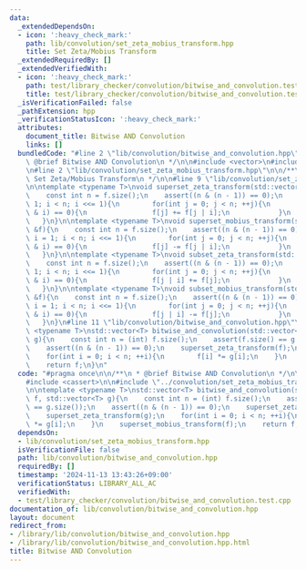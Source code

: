 ```yaml
---
data:
  _extendedDependsOn:
  - icon: ':heavy_check_mark:'
    path: lib/convolution/set_zeta_mobius_transform.hpp
    title: Set Zeta/Mobius Transform
  _extendedRequiredBy: []
  _extendedVerifiedWith:
  - icon: ':heavy_check_mark:'
    path: test/library_checker/convolution/bitwise_and_convolution.test.cpp
    title: test/library_checker/convolution/bitwise_and_convolution.test.cpp
  _isVerificationFailed: false
  _pathExtension: hpp
  _verificationStatusIcon: ':heavy_check_mark:'
  attributes:
    document_title: Bitwise AND Convolution
    links: []
  bundledCode: "#line 2 \"lib/convolution/bitwise_and_convolution.hpp\"\n\n/**\n *\
    \ @brief Bitwise AND Convolution\n */\n\n#include <vector>\n#include <cassert>\n\
    \n#line 2 \"lib/convolution/set_zeta_mobius_transform.hpp\"\n\n/**\n * @brief\
    \ Set Zeta/Mobius Transform\n */\n\n#line 9 \"lib/convolution/set_zeta_mobius_transform.hpp\"\
    \n\ntemplate <typename T>\nvoid superset_zeta_transform(std::vector<T> &f){\n\
    \    const int n = f.size();\n    assert((n & (n - 1)) == 0);\n    for(int i =\
    \ 1; i < n; i <<= 1){\n        for(int j = 0; j < n; ++j){\n            if((j\
    \ & i) == 0){\n                f[j] += f[j | i];\n            }\n        }\n \
    \   }\n}\n\ntemplate <typename T>\nvoid superset_mobius_transform(std::vector<T>\
    \ &f){\n    const int n = f.size();\n    assert((n & (n - 1)) == 0);\n    for(int\
    \ i = 1; i < n; i <<= 1){\n        for(int j = 0; j < n; ++j){\n            if((j\
    \ & i) == 0){\n                f[j] -= f[j | i];\n            }\n        }\n \
    \   }\n}\n\ntemplate <typename T>\nvoid subset_zeta_transform(std::vector<T> &f){\n\
    \    const int n = f.size();\n    assert((n & (n - 1)) == 0);\n    for(int i =\
    \ 1; i < n; i <<= 1){\n        for(int j = 0; j < n; ++j){\n            if((j\
    \ & i) == 0){\n                f[j | i] += f[j];\n            }\n        }\n \
    \   }\n}\n\ntemplate <typename T>\nvoid subset_mobius_transform(std::vector<T>\
    \ &f){\n    const int n = f.size();\n    assert((n & (n - 1)) == 0);\n    for(int\
    \ i = 1; i < n; i <<= 1){\n        for(int j = 0; j < n; ++j){\n            if((j\
    \ & i) == 0){\n                f[j | i] -= f[j];\n            }\n        }\n \
    \   }\n}\n#line 11 \"lib/convolution/bitwise_and_convolution.hpp\"\n\ntemplate\
    \ <typename T>\nstd::vector<T> bitwise_and_convolution(std::vector<T> f, std::vector<T>\
    \ g){\n    const int n = (int) f.size();\n    assert(f.size() == g.size());\n\
    \    assert((n & (n - 1)) == 0);\n    superset_zeta_transform(f);\n    superset_zeta_transform(g);\n\
    \    for(int i = 0; i < n; ++i){\n        f[i] *= g[i];\n    }\n    superset_mobius_transform(f);\n\
    \    return f;\n}\n"
  code: "#pragma once\n\n/**\n * @brief Bitwise AND Convolution\n */\n\n#include <vector>\n\
    #include <cassert>\n\n#include \"../convolution/set_zeta_mobius_transform.hpp\"\
    \n\ntemplate <typename T>\nstd::vector<T> bitwise_and_convolution(std::vector<T>\
    \ f, std::vector<T> g){\n    const int n = (int) f.size();\n    assert(f.size()\
    \ == g.size());\n    assert((n & (n - 1)) == 0);\n    superset_zeta_transform(f);\n\
    \    superset_zeta_transform(g);\n    for(int i = 0; i < n; ++i){\n        f[i]\
    \ *= g[i];\n    }\n    superset_mobius_transform(f);\n    return f;\n}\n"
  dependsOn:
  - lib/convolution/set_zeta_mobius_transform.hpp
  isVerificationFile: false
  path: lib/convolution/bitwise_and_convolution.hpp
  requiredBy: []
  timestamp: '2024-11-13 13:43:26+09:00'
  verificationStatus: LIBRARY_ALL_AC
  verifiedWith:
  - test/library_checker/convolution/bitwise_and_convolution.test.cpp
documentation_of: lib/convolution/bitwise_and_convolution.hpp
layout: document
redirect_from:
- /library/lib/convolution/bitwise_and_convolution.hpp
- /library/lib/convolution/bitwise_and_convolution.hpp.html
title: Bitwise AND Convolution
---
```

